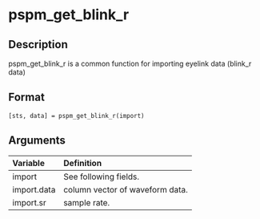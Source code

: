 # pspm_get_blink_r
## Description
pspm_get_blink_r is a common function for importing eyelink data (blink_r data)

## Format
`[sts, data] = pspm_get_blink_r(import)`

## Arguments
| Variable | Definition |
|:--|:--|
| import | See following fields. |
| import.data | column vector of waveform data. |
| import.sr | sample rate. |
